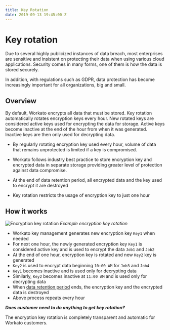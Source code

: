 ```yaml
---
title: Key Rotation
date: 2019-09-13 19:45:00 Z
---
```


# Key rotation

Due to several highly publicized instances of data breach, most enterprises are sensitive and insistent on protecting their data when using various cloud applications. Security comes in many forms, one of them is how the data is stored securely.

In addition, with regulations such as GDPR, data protection has become increasingly important for all organizations, big and small.

## Overview

By default, Workato encrypts all data that must be stored. Key rotation automatically rotates  encryption keys every hour. New rotated keys are considered active keys used for encrypting the data for storage. Active keys become inactive at the end of the hour from when it was generated. Inactive keys are then only used for decrypting data.

* By regularly rotating encryption key used every hour, volume of data that remains unprotected is limited if a key is compromised.

* Workato follows industry best practice to store encryption key and encrypted data in separate storage providing greater level of protection against data compromise.
* At the end of data retention period, all encrypted data and the key used to encrypt it are destroyed
* Key rotation restricts the usage of encryption key to just one hour

## How it works

![Encryption key rotation](~@img/security/data-protection/encryption-key-management/hourly-key-rotation.png)
*Example encryption key rotation*

* Workato key management generates new encryption key `Key1` when needed
* For next one hour, the newly generated encryption key `Key1` is considered active key and is used to encrypt the data `Job1` and `Job2`
* At the end of one hour, encryption key is rotated and new `Key2` key is generated
* `Key2` is used to encrypt data beginning `10:00 AM` for `Job3` and `Job4`
* `Key1` becomes inactive and is used only for decrypting data
* Similarly, `Key2` becomes inactive at `11:00 AM` and is used only for decrypting data
* When [data retention period](/security/data-protection/hour-data-retention.md) ends, the encryption key and the encrypted data is destroyed
* Above process repeats every hour

***Does customer need to do anything to get key rotation?***

The encryption key rotation is completely transparent and automatic for Workato customers.
